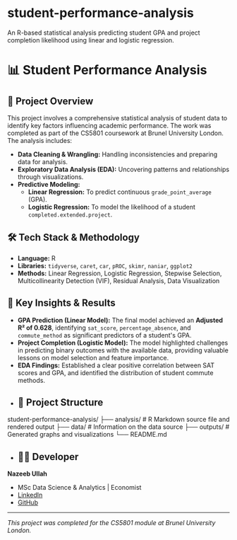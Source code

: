 # student-performance-analysis
An R-based statistical analysis predicting student GPA and project completion likelihood using linear and logistic regression.
# 📊 Student Performance Analysis

## 📖 Project Overview
This project involves a comprehensive statistical analysis of student data to identify key factors influencing academic performance. The work was completed as part of the CS5801 coursework at Brunel University London. The analysis includes:

- **Data Cleaning & Wrangling:** Handling inconsistencies and preparing data for analysis.
- **Exploratory Data Analysis (EDA):** Uncovering patterns and relationships through visualizations.
- **Predictive Modeling:**
  - **Linear Regression:** To predict continuous `grade_point_average` (GPA).
  - **Logistic Regression:** To model the likelihood of a student `completed.extended.project`.

## 🛠️ Tech Stack & Methodology
- **Language:** R
- **Libraries:** `tidyverse`, `caret`, `car`, `pROC`, `skimr`, `naniar`, `ggplot2`
- **Methods:** Linear Regression, Logistic Regression, Stepwise Selection, Multicollinearity Detection (VIF), Residual Analysis, Data Visualization

## 🔑 Key Insights & Results
- **GPA Prediction (Linear Model):** The final model achieved an **Adjusted R² of 0.628**, identifying `sat_score`, `percentage_absence`, and `commute_method` as significant predictors of a student's GPA.
- **Project Completion (Logistic Model):** The model highlighted challenges in predicting binary outcomes with the available data, providing valuable lessons on model selection and feature importance.
- **EDA Findings:** Established a clear positive correlation between SAT scores and GPA, and identified the distribution of student commute methods.
- ## 📁 Project Structure
student-performance-analysis/
├── analysis/ # R Markdown source file and rendered output
├── data/ # Information on the data source
├── outputs/ # Generated graphs and visualizations
└── README.md
- ## 👨‍💻 Developer
**Nazeeb Ullah**
- MSc Data Science & Analytics | Economist
- [LinkedIn](https://www.linkedin.com/in/nazeeb-ullah-a812a3105)
- [GitHub](https://github.com/nazeebullah)

---
*This project was completed for the CS5801 module at Brunel University London.*
